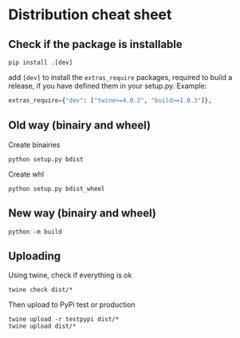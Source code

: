 # Distribution cheat sheet

## Check if the package is installable
```console
pip install .[dev]
```
add `[dev]` to install the  `extras_require` packages, required to build a release, if you have defined them in your setup.py. Example:
```python
extras_require={"dev": ["twine>=4.0.2", "build>=1.0.3"]},
```

## Old way (binairy and wheel)
Create binairies
```console
python setup.py bdist
```
Create whl
```console
python setup.py bdist_wheel
```

## New way (binairy and wheel)
```console
python -m build
```

## Uploading
Using twine, check if everything is ok
```console
twine check dist/*
```
Then upload to PyPi test or production
```console
twine upload -r testpypi dist/*
twine upload dist/*
```